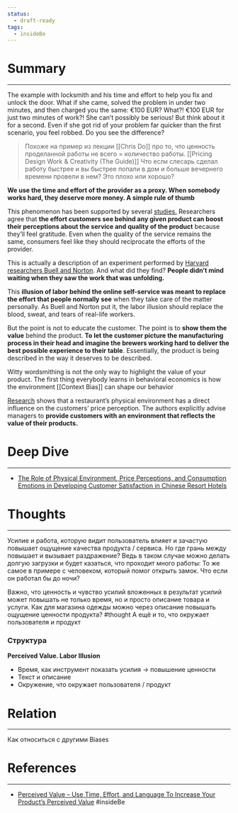 ```yaml
---
status:
  - draft-ready
tags:
  - insideBe
---
```


# Summary
---
The example with locksmith and his time and effort to help you fix and unlock the door.
What if she came, solved the problem in under two minutes, and then charged you the same: €100 EUR? What?! €100 EUR for just two minutes of work?! She can’t possibly be serious! But think about it for a second. Even if she got rid of your problem far quicker than the first scenario, you feel robbed. Do you see the difference?
> Похоже на пример из лекции [[Chris Do]] про то, что ценность проделанной работы не всего = количество работы. [[Pricing Design Work & Creativity (The Guide)]]
> Что если слесарь сделал работу быстрее и вы быстрее попали в дом и больше вечернего времени провели в нем? Это плохо или хорошо? 

**We use the time and effort of the provider as a proxy. When somebody works hard, they deserve more money. A simple rule of thumb**

This phenomenon has been supported by several [studies.](https://academic.oup.com/jcr/article-abstract/31/4/806/1812957) Researchers agree that **the effort customers see behind any given product can boost their perceptions about the service and quality of the product** because they’ll feel gratitude. Even when the quality of the service remains the same, consumers feel like they should reciprocate the efforts of the provider. 

This is actually a description of an experiment performed by [Harvard researchers Buell and Norton](https://www.hbs.edu/faculty/Pages/item.aspx?num=40158). And what did they find? **People didn’t mind waiting when they saw the work that was unfolding.**

This **illusion of labor behind the online self-service was meant to replace the effort that people normally see** when they take care of the matter personally. As Buell and Norton put it, the labor illusion should replace the blood, sweat, and tears of real-life workers.

But the point is not to educate the customer. The point is to **show them the value** behind the product. **To let the customer picture the manufacturing process in their head and imagine the brewers working hard to deliver the best possible experience to their table**. Essentially, the product is being described in the way it deserves to be described.

Witty wordsmithing is not the only way to highlight the value of your product. The first thing everybody learns in behavioral economics is how the environment [[Context Bias]] can shape our behavior

[Research](https://journals.sagepub.com/doi/abs/10.1177/1096348009344212?journalCode=jhtd) shows that a restaurant’s physical environment has a direct influence on the customers’ price perception. The authors explicitly advise managers to **provide customers with an environment that reflects the value of their products.**


# Deep Dive
---
- [The Role of Physical Environment, Price Perceptions, and Consumption Emotions in Developing Customer Satisfaction in Chinese Resort Hotels](https://seap.taylors.edu.my/file/rems/publication/109493_4044_1.pdf)


# Thoughts
---
Усилие и работа, которую видит пользователь влияет и зачастую повышает ощущение качества продукта / сервиса.
Но где грань между повышает и вызывает раздражение? Ведь в таком случае можно делать долгую загрузки и будет казаться, что проходит много работы: То же самое в примере с человеком, который помог открыть замок. Что если он работал бы до ночи? 

Важно, что ценность и чувство усилий вложенных в результат усилий может повышать не только время, но и просто описание товара и услуги. 
Как для магазина одежды можно через описание повышать ощущение ценности продукта? #thought 
А ещё и то, что окружает пользователя и продукт

### Структура

**Perceived Value. Labor Illusion**
- Время, как инструмент показать усилия → повышение ценности
- Текст и описание
- Окружение, что окружает пользователя / продукт

# Relation 
---
Как относиться с другими Biases

# References
---
- [Perceived Value – Use Time, Effort, and Language To Increase Your Product’s Perceived Value](https://insidebe.com/articles/increase-value-of-your-product/) #insideBe 
